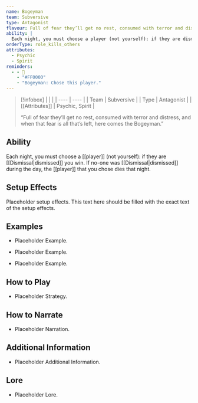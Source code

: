 ```yaml
---
name: Bogeyman
team: Subversive
type: Antagonist
flavour: Full of fear they’ll get no rest, consumed with terror and distress, and when that fear is all that’s left, here comes the Bogeyman.
ability: |
  Each night, you must choose a player (not yourself): if they are dismissed you win. If no-one was dismissed during the day, the player that you chose dies that night.
orderType: role_kills_others
attributes:
  - Psychic
  - Spirit
reminders:
  - - 👤
    - "#FF0000"
    - "Bogeyman: Chose this player."
---
```

> [!infobox]
> |  |  |
> | ---- | ---- |
> | Team | Subversive |
> | Type | Antagonist |
> | [[Attributes]] | Psychic, Spirit |
> 
>  “Full of fear they’ll get no rest, consumed with terror and distress, and when that fear is all that’s left, here comes the Bogeyman.”

## Ability
Each night, you must choose a [[player]] (not yourself): if they are [[Dismissal|dismissed]] you win. If no-one was [[Dismissal|dismissed]] during the day, the [[player]] that you chose dies that night.

## Setup Effects
Placeholder setup effects. This text here should be filled with the exact text of the setup effects.

## Examples
- Placeholder Example.

- Placeholder Example.

- Placeholder Example.

## How to Play
- Placeholder Strategy.

## How to Narrate
- Placeholder Narration.

## Additional Information
- Placeholder Additional Information.

## Lore
- Placeholder Lore.